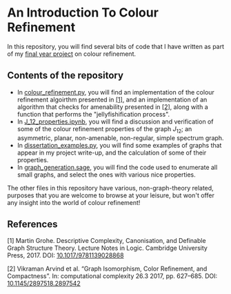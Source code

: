 # An Introduction To Colour Refinement
In this repository, you will find several bits of code that I have written as part of my [final year project](Final_Year_Project.pdf) on colour refinement.

## Contents of the repository
 - In [colour_refinement.py](colour_refinement.py), you will find an implementation of the colour refinement algoirthm presented in [[1]](#1), and an implementation
 of an algorithm that checks for amenability presented in [[2]](#2), along with a function that performs the "jellyfishification process".
 - In [J_12_properties.ipynb](J_12_properties.ipynb), you will find a discussion and verification of some of the colour refinement properties of the graph $J_{12}$; an
 asymmetric, planar, non-amenable, non-regular, simple spectrum graph.
 - In [dissertation_examples.py](dissertation_examples.py), you will find some examples of graphs that appear in my project write-up, and the calculation of some of their
 properties.
 - In [graph_generation.sage](graph_generation.sage), you will find the code used to enumerate all small graphs, and select the ones with various nice properties.
 
 The other files in this repository have various, non-graph-theory related, purposes that you are welcome to browse at your leisure, but won't offer any insight into
 the world of colour refinement!

## References
<a id="1">[1]</a> 
Martin Grohe.
Descriptive Complexity, Canonisation, and Definable Graph Structure Theory.
Lecture Notes in Logic.
Cambridge University Press, 2017.
DOI: [10.1017/9781139028868](https://doi.org/10.1017/9781139028868)

<a id="2">[2]</a> 
Vikraman Arvind et al.
“Graph Isomorphism, Color Refinement, and Compactness”.
In: computational complexity 26.3
2017,
pp. 627–685.
DOI: [10.1145/2897518.2897542](https://doi.org/10.1145/2897518.2897542)
